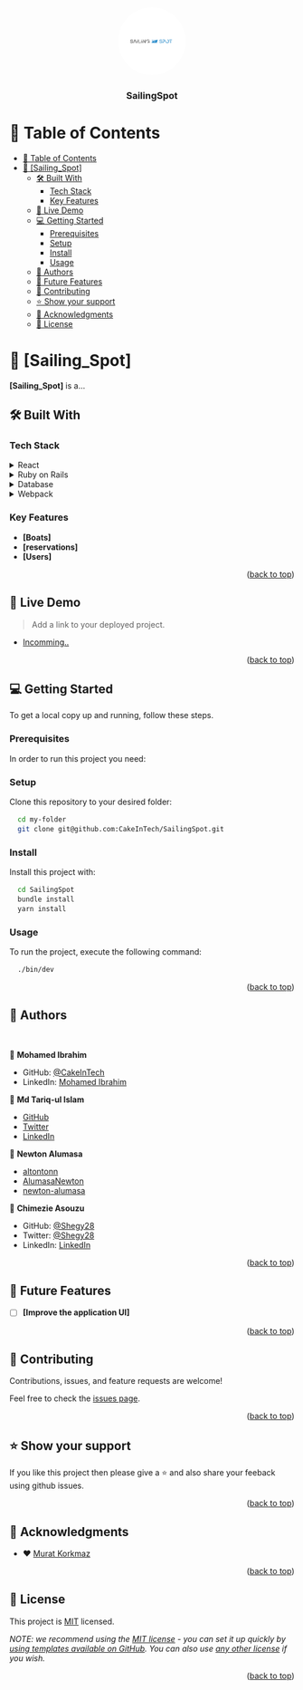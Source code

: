 <a name="readme-top"></a>


<div align="center">
  <!-- You are encouraged to replace this logo with your own! Otherwise you can also remove it. -->

  <img src="./app/assets/images/sailing.png" alt="logo" width="120"  height="120" style="border-radius: 50%"/>
  <br/>

  <h3><b>SailingSpot</b></h3>

</div>

<!-- TABLE OF CONTENTS -->

# 📗 Table of Contents

- [📗 Table of Contents](#-table-of-contents)
- [📖 \[Sailing\_Spot\] ](#-sailing_spot-)
  - [🛠 Built With ](#-built-with-)
    - [Tech Stack ](#tech-stack-)
    - [Key Features ](#key-features-)
  - [🚀 Live Demo ](#-live-demo-)
  - [💻 Getting Started ](#-getting-started-)
    - [Prerequisites](#prerequisites)
    - [Setup](#setup)
    - [Install](#install)
    - [Usage](#usage)
  - [👥 Authors ](#-authors-)
  - [🔭 Future Features ](#-future-features-)
  - [🤝 Contributing ](#-contributing-)
  - [⭐️ Show your support ](#️-show-your-support-)
  - [🙏 Acknowledgments ](#-acknowledgments-)
  - [📝 License ](#-license-)

<!-- PROJECT DESCRIPTION -->

# 📖 [Sailing_Spot] <a name="about-project"></a>


**[Sailing_Spot]** is a...

## 🛠 Built With <a name="built-with"></a>

### Tech Stack <a name="tech-stack"></a>

<details>
  <summary>React</summary>
  <ul>
    <li><a href="https://reactjs.org/">React.js</a></li>
  </ul>
</details>

<details>
  <summary>Ruby on Rails</summary>
  <ul>
    <li><a href="https://rubyonrails.org/">Ruby on Rails</a></li>
  </ul>
</details>

<details>
<summary>Database</summary>
  <ul>
    <li><a href="https://www.postgresql.org/">PostgreSQL</a></li>
  </ul>
</details>

<details>
<summary>Webpack</summary>
  <ul>
    <li><a href="https://webpack.js.org/">Webpack</a></li>
  </ul>
</details>

<!-- Features -->

### Key Features <a name="key-features"></a>

- **[Boats]**
- **[reservations]**
- **[Users]**

<p align="right">(<a href="#readme-top">back to top</a>)</p>

<!-- LIVE DEMO -->

## 🚀 Live Demo <a name="live-demo"></a>

> Add a link to your deployed project.

- [Incomming..](https://google.com)

<p align="right">(<a href="#readme-top">back to top</a>)</p>

<!-- GETTING STARTED -->

## 💻 Getting Started <a name="getting-started"></a>

To get a local copy up and running, follow these steps.

### Prerequisites

In order to run this project you need:

### Setup

Clone this repository to your desired folder:


```sh
  cd my-folder
  git clone git@github.com:CakeInTech/SailingSpot.git
```

### Install

Install this project with:

```sh
  cd SailingSpot
  bundle install
  yarn install
```

### Usage

To run the project, execute the following command:

```sh
  ./bin/dev
```


<p align="right">(<a href="#readme-top">back to top</a>)</p>

<!-- AUTHORS -->

## 👥 Authors <a name="authors"></a>
<br>

👤 **Mohamed Ibrahim**

- GitHub: [@CakeInTech](https://github.com/CakeInTech)
- LinkedIn: [Mohamed Ibrahim](https://www.linkedin.com/in/cakeintech/)

👤 **Md Tariq-ul Islam**

- [GitHub](https://github.com/developertariq)
- [Twitter](https://twitter.com/developer_tariq)
- [LinkedIn](https://www.linkedin.com/in/developer-tariq/)

👤 **Newton Alumasa**

- [altontonn](https://github.com/altontonn/)
- [AlumasaNewton](https://twitter.com/AlumasaNewton)
- [newton-alumasa](https://www.linkedin.com/in/newton-alumasa/)

👤 **Chimezie Asouzu**

- GitHub: [@Shegy28](https://github.com/shegy28)
- Twitter: [@Shegy28](https://twitter.com/twitterhandle)
- LinkedIn: [LinkedIn](https://www.linkedin.com/in/chimezie-asouzu-67704224a/)

<p align="right">(<a href="#readme-top">back to top</a>)</p>

<!-- FUTURE FEATURES -->

## 🔭 Future Features <a name="future-features"></a>

- [ ] **[Improve the application UI]**

<p align="right">(<a href="#readme-top">back to top</a>)</p>

<!-- CONTRIBUTING -->

## 🤝 Contributing <a name="contributing"></a>

Contributions, issues, and feature requests are welcome!

Feel free to check the [issues page](../../issues/).

<p align="right">(<a href="#readme-top">back to top</a>)</p>

<!-- SUPPORT -->

## ⭐️ Show your support <a name="support"></a>


If you like this project then please give a ⭐️ and also share your feeback using github issues.

<p align="right">(<a href="#readme-top">back to top</a>)</p>

<!-- ACKNOWLEDGEMENTS -->

## 🙏 Acknowledgments <a name="acknowledgements"></a>

- ❤️ [Murat Korkmaz](https://www.behance.net/muratk)

<p align="right">(<a href="#readme-top">back to top</a>)</p>


<!-- LICENSE -->

## 📝 License <a name="license"></a>

This project is [MIT](./LICENSE) licensed.

_NOTE: we recommend using the [MIT license](https://choosealicense.com/licenses/mit/) - you can set it up quickly by [using templates available on GitHub](https://docs.github.com/en/communities/setting-up-your-project-for-healthy-contributions/adding-a-license-to-a-repository). You can also use [any other license](https://choosealicense.com/licenses/) if you wish._

<p align="right">(<a href="#readme-top">back to top</a>)</p>
